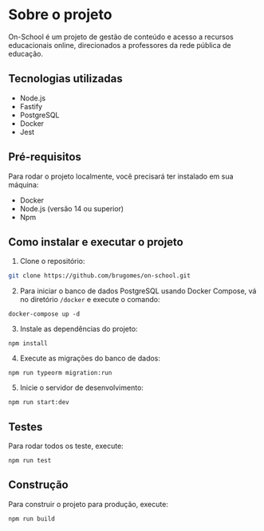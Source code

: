 # Sobre o projeto
On-School é um projeto de gestão de conteúdo e acesso a recursos educacionais online, direcionados a professores da rede pública de educação.


## Tecnologias utilizadas
  - Node.js
  - Fastify
  - PostgreSQL
  - Docker
  - Jest


##  Pré-requisitos 
Para rodar o projeto localmente, você precisará ter instalado em sua máquina:

- Docker
- Node.js (versão 14 ou superior)
- Npm

## Como instalar e executar o projeto
1. Clone o repositório:
```sh
git clone https://github.com/brugomes/on-school.git
```

2. Para iniciar o banco de dados PostgreSQL usando Docker Compose, vá no diretório ```/docker``` e execute o comando:
```
docker-compose up -d
```

3. Instale as dependências do projeto:
```
npm install
```

4. Execute as migrações do banco de dados:
```
npm run typeorm migration:run
```

5. Inicie o servidor de desenvolvimento:
```
npm run start:dev
```

## Testes
Para rodar todos os teste, execute:
```
npm run test
```

## Construção
Para construir o projeto para produção, execute:
```
npm run build
```

